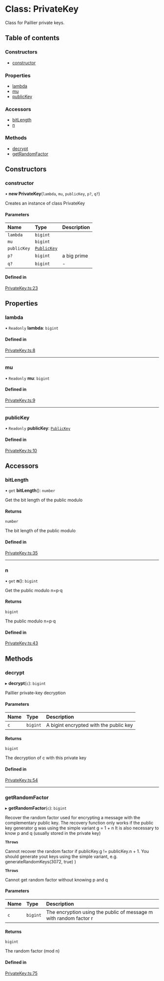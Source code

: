 # Class: PrivateKey

Class for Paillier private keys.

## Table of contents

### Constructors

- [constructor](PrivateKey.md#constructor)

### Properties

- [lambda](PrivateKey.md#lambda)
- [mu](PrivateKey.md#mu)
- [publicKey](PrivateKey.md#publickey)

### Accessors

- [bitLength](PrivateKey.md#bitlength)
- [n](PrivateKey.md#n)

### Methods

- [decrypt](PrivateKey.md#decrypt)
- [getRandomFactor](PrivateKey.md#getrandomfactor)

## Constructors

### constructor

• **new PrivateKey**(`lambda`, `mu`, `publicKey`, `p?`, `q?`)

Creates an instance of class PrivateKey

#### Parameters

| Name | Type | Description |
| :------ | :------ | :------ |
| `lambda` | `bigint` |  |
| `mu` | `bigint` |  |
| `publicKey` | [`PublicKey`](PublicKey.md) |  |
| `p?` | `bigint` | a big prime |
| `q?` | `bigint` | - |

#### Defined in

[PrivateKey.ts:23](https://github.com/juanelas/paillier-bigint/blob/1a67747/src/ts/PrivateKey.ts#L23)

## Properties

### lambda

• `Readonly` **lambda**: `bigint`

#### Defined in

[PrivateKey.ts:8](https://github.com/juanelas/paillier-bigint/blob/1a67747/src/ts/PrivateKey.ts#L8)

___

### mu

• `Readonly` **mu**: `bigint`

#### Defined in

[PrivateKey.ts:9](https://github.com/juanelas/paillier-bigint/blob/1a67747/src/ts/PrivateKey.ts#L9)

___

### publicKey

• `Readonly` **publicKey**: [`PublicKey`](PublicKey.md)

#### Defined in

[PrivateKey.ts:10](https://github.com/juanelas/paillier-bigint/blob/1a67747/src/ts/PrivateKey.ts#L10)

## Accessors

### bitLength

• `get` **bitLength**(): `number`

Get the bit length of the public modulo

#### Returns

`number`

The bit length of the public modulo

#### Defined in

[PrivateKey.ts:35](https://github.com/juanelas/paillier-bigint/blob/1a67747/src/ts/PrivateKey.ts#L35)

___

### n

• `get` **n**(): `bigint`

Get the public modulo n=p·q

#### Returns

`bigint`

The public modulo n=p·q

#### Defined in

[PrivateKey.ts:43](https://github.com/juanelas/paillier-bigint/blob/1a67747/src/ts/PrivateKey.ts#L43)

## Methods

### decrypt

▸ **decrypt**(`c`): `bigint`

Paillier private-key decryption

#### Parameters

| Name | Type | Description |
| :------ | :------ | :------ |
| `c` | `bigint` | A bigint encrypted with the public key |

#### Returns

`bigint`

The decryption of c with this private key

#### Defined in

[PrivateKey.ts:54](https://github.com/juanelas/paillier-bigint/blob/1a67747/src/ts/PrivateKey.ts#L54)

___

### getRandomFactor

▸ **getRandomFactor**(`c`): `bigint`

Recover the random factor used for encrypting a message with the complementary public key.
The recovery function only works if the public key generator g was using the simple variant
g = 1 + n
It is also necessary to know p and q (usually stored in the private key)

**`Throws`**

Cannot recover the random factor if publicKey.g != publicKey.n + 1. You should generate yout keys using the simple variant, e.g. generateRandomKeys(3072, true) )

**`Throws`**

Cannot get random factor without knowing p and q

#### Parameters

| Name | Type | Description |
| :------ | :------ | :------ |
| `c` | `bigint` | The encryption using the public of message m with random factor r |

#### Returns

`bigint`

The random factor (mod n)

#### Defined in

[PrivateKey.ts:75](https://github.com/juanelas/paillier-bigint/blob/1a67747/src/ts/PrivateKey.ts#L75)
